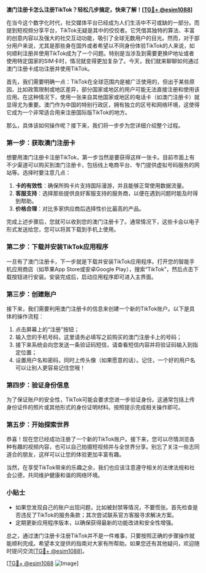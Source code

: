 **澳门注册卡怎么注册TikTok？轻松几步搞定，快来了解！[[TG💪+ @esim1088](https://t.me/s/esim1088)]**

在当今这个数字化时代，社交媒体平台已经成为人们生活中不可或缺的一部分。而提到短视频分享平台，TikTok无疑是其中的佼佼者。它凭借其独特的算法、丰富的创意内容以及强大的社交互动功能，吸引了全球无数用户的目光。然而，对于部分用户来说，尤其是那些身在国外或者希望以不同身份体验TikTok的人来说，如何顺利注册并使用TikTok成为了一个问题。特别是当涉及到需要更换IP地址或者使用特定国家的SIM卡时，情况就变得更加复杂了。今天，我们就来聊聊如何通过澳门注册卡成功注册并使用TikTok。

首先，我们需要明确一点：TikTok在全球范围内是被广泛使用的，但出于某些原因，比如政策限制或地区差异，部分国家或地区的用户可能无法直接注册和使用该应用。在这种情况下，使用一张来自其他国家或地区的电话卡（如澳门注册卡）就显得尤为重要。澳门作为中国的特别行政区，拥有独立的区号和网络环境，这使得它成为一个非常适合用来注册国际版TikTok的地方。

那么，具体该如何操作呢？接下来，我们将一步步为您详细介绍整个过程。

### 第一步：获取澳门注册卡

想要用澳门注册卡注册TikTok，第一步当然是要获得这样一张卡。目前市面上有不少渠道可以购买到澳门注册卡，包括线上电商平台、专门提供虚拟号码服务的网站等。选择时要注意几点：

1. **卡的有效性**：确保所购卡片支持国际漫游，并且能够正常使用数据流量。
2. **客服支持**：选择那些提供良好客服支持的服务商，以便在遇到问题时能及时得到帮助。
3. **价格合理**：对比多家供应商后选择性价比最高的产品。

完成上述步骤后，您就可以收到您的澳门注册卡了。通常情况下，这些卡会以电子形式发送给您，您可以将其下载到手机上使用。

### 第二步：下载并安装TikTok应用程序

一旦有了澳门注册卡，下一步就是下载并安装TikTok应用程序。打开您的智能手机应用商店（如苹果App Store或安卓Google Play），搜索“TikTok”，然后点击下载按钮进行安装。安装完成后，启动应用程序即可进入主界面。

### 第三步：创建账户

接下来，我们需要利用澳门注册卡的信息来创建一个新的TikTok账户。以下是具体的操作流程：

1. 点击屏幕上的“注册”按钮；
2. 输入您的手机号码，这里请务必填写之前购买的澳门注册卡上的号码；
3. 接下来系统会向您发送一条验证码短信，请查看短信内容并将验证码输入到指定位置；
4. 设置用户名和密码，同时上传头像（如果愿意的话）。记住，一个好的用户名可以让别人更容易记住您哦！

### 第四步：验证身份信息

为了保证账户的安全性，TikTok可能会要求您进一步验证身份。这通常包括上传身份证件的照片或其他形式的身份证明材料。按照提示完成相关操作即可。

### 第五步：开始探索世界

恭喜！现在您已经成功注册了一个新的TikTok账户。接下来，您可以尽情浏览各种有趣的视频内容，也可以自己拍摄短视频并与全世界分享。别忘了关注一些志同道合的朋友，这样可以让您的体验更加丰富有趣。

当然，在享受TikTok带来的乐趣之余，我们也应该注意遵守相关的法律法规和社会公德，共同维护健康和谐的网络环境。

### 小贴士

- 如果您发现自己的账户出现问题，比如被封禁等情况，不要慌张。首先检查是否违反了TikTok的服务条款；其次尝试联系官方客服寻求解决方案。
- 定期更新应用程序版本，以确保获得最新的功能改进和安全性增强。

总之，通过澳门注册卡注册TikTok并不是一件难事，只要按照正确的步骤操作就能顺利完成。希望本文提供的指南对大家有所帮助。如果您还有其他疑问，欢迎随时提问交流[[TG💪+ @esim1088](https://t.me/s/esim1088)]。

[[TG💪+ @esim1088](https://t.me/s/esim1088) ![Image](https://i.postimg.cc/4NQfJmqS/Snipaste-2025-05-13-00-14-12.png)]